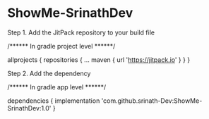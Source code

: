 # ShowMe-SrinathDev

Step 1. Add the JitPack repository to your build file

/****** In gradle project level ******/

allprojects {
		repositories {
			...
			maven { url 'https://jitpack.io' }
		}
	}
  
Step 2. Add the dependency

/****** In gradle app level ******/

dependencies {
	        implementation 'com.github.srinath-Dev:ShowMe-SrinathDev:1.0'
	}
